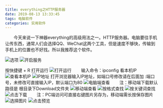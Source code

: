 ```yaml
---
title: everything之HTTP服务器
date: 2019-08-13 13:33:45
tags: 电脑软件
categories: 实用软件
---
```


　　今天来说一下神器everything的高级用法之一。HTTP服务器。电脑要往手机让传东西，通常人们会选择QQ、WeChat这两个工具，但是速度不够快，传输到手机上的位置也不好找。所以我推荐这个软件。

![选项](https://s2.ax1x.com/2019/08/13/m9yan0.png)
![开启服务](https://s2.ax1x.com/2019/08/13/m9yNXq.png)

按快捷键 <i class="fa fa-windows"></i> + R 打开运行
![打开运行](https://s2.ax1x.com/2019/08/13/m9ytcn.png)
　　输入命令：ipconfig 看本机IP
![查看本机IP](https://s2.ax1x.com/2019/08/13/m94QHA.png)
![IP地址](https://s2.ax1x.com/2019/08/13/m9y8hQ.png)
打开浏览器输入IP地址，如端口号修改请在后面加 :端口号，未修改可直接输入IP，默认端口为80
![电脑端查看](https://s2.ax1x.com/2019/08/13/m94PB9.png)
　　注：移动端下载默认路径是 根目录下Download文件夹
![移动端查看](https://s2.ax1x.com/2019/08/13/m9ydBV.png)
![按格式查找](https://s2.ax1x.com/2019/08/13/m9yw7T.png)
![按关键词查找](https://s2.ax1x.com/2019/08/13/m9yBAU.png)
![点击下载](https://s2.ax1x.com/2019/08/13/m9yDNF.png)
　　注：PC端访问可直接右键图片另存为，移动端需长按保存图片
![选择图片](https://s2.ax1x.com/2019/08/13/m9hEQg.png)
![点击预览](https://s2.ax1x.com/2019/08/13/m9hASS.png)